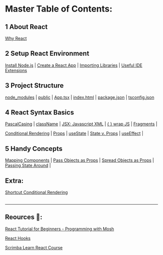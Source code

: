 # Master Table of Contents:

## 1 About React
[Why React](https://github.com/lillyxcko/React-Notebook/blob/main/1-About-React.md#why-react)

## 2 Setup React Environment
[Install Node.js](https://github.com/lillyxcko/React-Notebook/blob/main/2-Setup-React-Environment.md#install-nodejs)     |     [Create a React App](https://github.com/lillyxcko/React-Notebook/blob/main/2-Setup-React-Environment.md#create-a-react-app)     |     [Importing Libraries](https://github.com/lillyxcko/React-Notebook/blob/main/2-Setup-React-Environment.md#example-importing-bootstrap5-library)     |     [Useful IDE Extensions](https://github.com/lillyxcko/React-Notebook/blob/main/2-Setup-React-Environment.md#useful-ide-extensions)

## 3 Project Structure
[node_modules](https://github.com/lillyxcko/React-Notebook/blob/main/3-Project-Structure.md#node_modules)     |     [public](https://github.com/lillyxcko/React-Notebook/blob/main/3-Project-Structure.md#public)     |     [App.tsx](https://github.com/lillyxcko/React-Notebook/blob/main/3-Project-Structure.md#apptsx)     |     [index.html](https://github.com/lillyxcko/React-Notebook/blob/main/3-Project-Structure.md#indexhtml)     |     [package.json](https://github.com/lillyxcko/React-Notebook/blob/main/3-Project-Structure.md#packagejson)     |     [tsconfig.json](https://github.com/lillyxcko/React-Notebook/blob/main/3-Project-Structure.md#tsconfigjson)

## 4 React Syntax Basics
[PascalCasing](https://github.com/lillyxcko/React-Notebook/blob/main/4-React-Syntax.md#PascalCasing)     |     [className](https://github.com/lillyxcko/React-Notebook/blob/main/4-React-Syntax.md#className)     |     [JSX: Javascript XML](https://github.com/lillyxcko/React-Notebook/blob/main/4-React-Syntax.md#jsx-javascript-xml)     |     [{ } wrap JS](https://github.com/lillyxcko/React-Notebook/blob/main/4-React-Syntax.md#jsx-javascript-xml)     |     [Fragments](https://github.com/lillyxcko/React-Notebook/blob/main/4-React-Syntax.md#fragments)     |

[Conditional Rendering](https://github.com/lillyxcko/React-Notebook/blob/main/4-React-Syntax.md#conditional-rendering)     |     [Props](https://github.com/lillyxcko/React-Notebook/blob/main/4-React-Syntax.md#props)     |     [useState](https://github.com/lillyxcko/React-Notebook/blob/main/4-React-Syntax.md#usestate)     |     [State v. Props](https://github.com/lillyxcko/React-Notebook/blob/main/4-React-Syntax.md#state-v-props)     |     [useEffect](https://github.com/lillyxcko/React-Notebook/blob/main/4-React-Syntax.md#useeffect)     |

## 5 Handy Concepts
[Mapping Components](https://github.com/lillyxcko/React-Notebook/blob/main/5-Handy-Concepts.md#MappingComponents)     |     [Pass Objects as Props](https://github.com/lillyxcko/React-Notebook/blob/main/5-Handy-Concepts.md#pass-objects-as-props)     |     [Spread Objects as Props](https://github.com/lillyxcko/React-Notebook/blob/main/5-Handy-Concepts.md#spread-objects-as-props)     |     [Passing State Around](https://github.com/lillyxcko/React-Notebook/blob/main/5-Handy-Concepts.md#passing-state-around)     |     []()

## Extra: 
[Shortcut Conditional Rendering](https://github.com/lillyxcko/React-Notebook/blob/main/TIL-Useful-Notes.md)     
<br>
<hr>

## Reources :tada::

[React Tutorial for Beginners - Programming with Mosh](https://www.youtube.com/watch?v=SqcY0GlETPk)

[React Hooks](https://react.dev/reference/react/hooks)

[Scrimba Learn React Course](https://scrimba.com/learn/learnreact)
